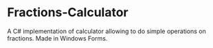 # Fractions-Calculator
A C# implementation of calculator allowing to do simple operations on fractions. Made in Windows Forms.
